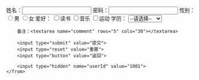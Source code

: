 <!DOCTYPE html>
<html>
<head>
		<meta charset="utf-8">
		<title></title>
</head>
<body>
		<form>
		姓名：<input type="text" name="userName">
		密码：<input type="password" name="passwd">
		性别：<input type="radio" name="sex" value="1">男     
		<input type="radio" name="sex" value="0">女
		爱好：
		<input type="checkbox" name="hobby" value="1">读书
		<input type="checkbox" name="hobby" value="2">音乐
		<input type="checkbox" name="hobby" value="3">运动
		学历：
		<select name="degree">
			<option value="">--请选择--</option>    
			<option value="1">专科</option>    
			<option value="2">本科</option>    
			<option value="3">硕士</option>    
			<option value="4">博士及以上</option>
		</select>
		
		备注：<textarea name="comment" rows="5" cols="30"></textarea>
		
		<input type="submit" value="提交">
		<input type="reset" value="重置">
		<input type="button" value="返回">
		
		<input type="hidden" name="userId" value="1001">
	</from>	
</body>
</html>
